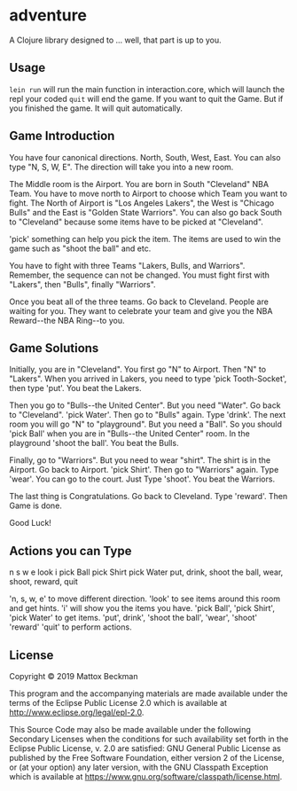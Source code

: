 # adventure

A Clojure library designed to ... well, that part is up to you.

## Usage

`lein run` will run the main function in interaction.core, which will launch the repl your coded
`quit` will end the game. If you want to quit the Game. But if you finished the game. It will quit automatically.

## Game Introduction

You have four canonical directions. North, South, West, East. You can also type "N, S, W, E". The direction will take you into a new room.

The Middle room is the Airport. You are born in South "Cleveland" NBA Team. You have to move north to Airport to choose which Team you want to fight. The North of Airport is "Los Angeles Lakers", the West is "Chicago Bulls" and the East is "Golden State Warriors". You can also go back South to "Cleveland" because some items have to be picked at "Cleveland".

'pick' something can help you pick the item. The items are used to win the game such as "shoot the ball" and etc.

You have to fight with three Teams "Lakers, Bulls, and Warriors". Remember, the sequence can not be changed. You must fight first with "Lakers", then "Bulls", finally "Warriors".

Once you beat all of the three teams. Go back to Cleveland. People are waiting for you. They want to celebrate your team and give you the NBA Reward--the NBA Ring--to you.

## Game Solutions
Initially, you are in "Cleveland". You first go "N" to Airport. Then "N" to "Lakers". When you arrived in Lakers, you need to type 'pick Tooth-Socket', then type 'put'. You beat the Lakers.

Then you go to "Bulls--the United Center". But you need "Water". Go back to "Cleveland". 'pick Water'. Then go to "Bulls" again. Type 'drink'. The next room you will go "N" to "playground". But you need a "Ball". So you should 'pick Ball' when you are in "Bulls--the United Center" room. In the playground 'shoot the ball'. You beat the Bulls.

Finally, go to "Warriors". But you need to wear "shirt". The shirt is in the Airport. Go back to Airport. 'pick Shirt'. Then go to "Warriors" again. Type 'wear'. You can go to the court. Just Type 'shoot'. You beat the Warriors.

The last thing is Congratulations. Go back to Cleveland. Type 'reward'. Then Game is done.

Good Luck!

## Actions you can Type
n
s
w
e
look
i
pick Ball
pick Shirt
pick Water
put, drink, shoot the ball, wear, shoot, reward, quit

'n, s, w, e' to move different direction.
'look' to see items around this room and get hints.
'i' will show you the items you have.
'pick Ball', 'pick Shirt', 'pick Water' to get items.
'put', drink', 'shoot the ball', 'wear', 'shoot' 'reward' 'quit' to perform actions.
## License

Copyright © 2019 Mattox Beckman

This program and the accompanying materials are made available under the
terms of the Eclipse Public License 2.0 which is available at
http://www.eclipse.org/legal/epl-2.0.

This Source Code may also be made available under the following Secondary
Licenses when the conditions for such availability set forth in the Eclipse
Public License, v. 2.0 are satisfied: GNU General Public License as published by
the Free Software Foundation, either version 2 of the License, or (at your
option) any later version, with the GNU Classpath Exception which is available
at https://www.gnu.org/software/classpath/license.html.
